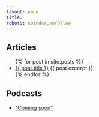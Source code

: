 ```yaml
---
layout: page
title:
robots: noindex,nofollow
---
```


## Articles

<ul>
  {% for post in site.posts %}
    <li>
      <a href="{{site.baseurl}}{{ post.url }}">{{ post.title }}</a>
      <!-- {{ post.date }}
      {{ post.tags }} -->
      {{ post.excerpt }}
    </li>
  {% endfor %}
</ul>

## Podcasts

- ["Coming soon"](https://)
